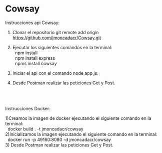 # Cowsay

Instrucciones api Cowsay:

1) Clonar el repositorio 
  git remote add origin https://github.com/jmoncadacr/Cowsay.git
 
2) Ejecutar los siguientes comandos en la terminal:<br>
  &nbsp; npm install <br>
  &nbsp; npm install express <br>
  &nbsp; npms install cowsay <br>
3) Iniciar el api con el comando node app.js.
4) Desde Postman realizar las peticiones Get y Post.
<br>
<br>
<br>
Instrucciones Docker:

1)Creamos la imagen de docker ejecutando el siguiente comando en la terminal:<br>
&nbsp; docker build . -t jmoncadacr/cowsay <br>
2)Inicializamos la imagen  ejecutando el siguiente comando en la terminal:<br>
&nbsp; docker run -p 49160:8080 -d  jmoncadacr/cowsay <br>
3) Desde Postman realizar las peticiones Get y Post.